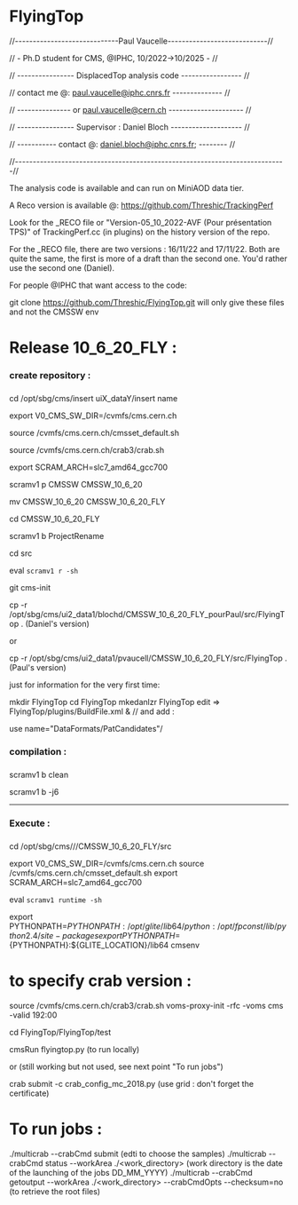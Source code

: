 # FlyingTop
//-----------------------------Paul Vaucelle----------------------------//

//   -  Ph.D student for CMS, @IPHC, 10/2022->10/2025    -   //

//   ----------------           DisplacedTop analysis code      -----------------           //

// contact me @: paul.vaucelle@iphc.cnrs.fr -------------- //

// --------------- or paul.vaucelle@cern.ch      ---------------------      //

// ---------------- Supervisor : Daniel Bloch  --------------------   //

// ----------- contact @: <daniel.bloch@iphc.cnrs.fr>; -------- //

//----------------------------------------------------------------------------//

The analysis code is available and can run on MiniAOD data tier.

A Reco version is available @: https://github.com/Threshic/TrackingPerf

Look for the _RECO file or "Version-05_10_2022-AVF (Pour présentation TPS)" of TrackingPerf.cc (in plugins) on the history version of the repo.

For the _RECO file, there are two versions : 16/11/22 and 17/11/22. Both are quite the same, the first is more of a draft than the second one. You'd rather use the second one (Daniel).

For people @IPHC that want access to the code:

git clone https://github.com/Threshic/FlyingTop.git will only give these files and not the CMSSW env

# Release 10_6_20_FLY : 

###
### create repository :
###

cd /opt/sbg/cms/insert uiX_dataY/insert name

export V0_CMS_SW_DIR=/cvmfs/cms.cern.ch

source /cvmfs/cms.cern.ch/cmsset_default.sh

source /cvmfs/cms.cern.ch/crab3/crab.sh 

export SCRAM_ARCH=slc7_amd64_gcc700

scramv1 p CMSSW CMSSW_10_6_20

mv CMSSW_10_6_20 CMSSW_10_6_20_FLY

cd CMSSW_10_6_20_FLY

scramv1 b ProjectRename

cd src

eval  `scramv1 r -sh`

git cms-init

 cp -r /opt/sbg/cms/ui2_data1/blochd/CMSSW_10_6_20_FLY_pourPaul/src/FlyingTop . (Daniel's version)
 
 or
 
cp -r /opt/sbg/cms/ui2_data1/pvaucell/CMSSW_10_6_20_FLY/src/FlyingTop . (Paul's version)

just for information for the very first time:

mkdir FlyingTop
cd FlyingTop
mkedanlzr FlyingTop
edit => FlyingTop/plugins/BuildFile.xml & // and add :

use name="DataFormats/PatCandidates"/

###
### compilation :
###

scramv1 b clean

scramv1 b -j6 

-----------------------------------

###
### Execute :
###

cd /opt/sbg/cms/<insert uiX_dataY>/<insert name>/CMSSW_10_6_20_FLY/src

export V0_CMS_SW_DIR=/cvmfs/cms.cern.ch
source /cvmfs/cms.cern.ch/cmsset_default.sh
export SCRAM_ARCH=slc7_amd64_gcc700

eval `scramv1 runtime -sh`

export PYTHONPATH=$PYTHONPATH:/opt/glite/lib64/python:/opt/fpconst/lib/python2.4/site-packages
export PYTHONPATH=${PYTHONPATH}:${GLITE_LOCATION}/lib64
cmsenv

# to specify crab version :
source /cvmfs/cms.cern.ch/crab3/crab.sh 
voms-proxy-init -rfc -voms cms -valid 192:00

cd FlyingTop/FlyingTop/test

cmsRun flyingtop.py (to run locally)
  
 or (still working but not used, see next point "To run jobs")
  
 crab submit -c crab_config_mc_2018.py (use grid : don't forget the certificate)
 
# To run jobs :

./multicrab --crabCmd submit (edti to choose the samples)
./multicrab --crabCmd status --workArea ./<work_directory>   (work directory is the date of the launching of the jobs DD_MM_YYYY)
./multicrab --crabCmd getoutput --workArea ./<work_directory> --crabCmdOpts --checksum=no  (to retrieve the root files)










